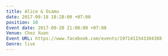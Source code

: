 ```yaml
---
title: Alice & Osamu
date: 2017-09-18 18:28:00 +07:00
position: 10
Event date: 2017-09-20 21:00:00 +07:00
Venue: Chez Xuan
Event URL: https://www.facebook.com/events/1971411543104388
Genre: live
---
```



